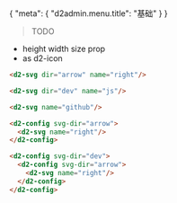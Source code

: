 <route>
{
  "meta": {
    "d2admin.menu.title": "基础"
  }
}
</route>

> TODO

* height width size prop
* as d2-icon

``` html
<d2-svg dir="arrow" name="right"/>
```
<d2-svg dir="arrow" name="right"/>

``` html
<d2-svg dir="dev" name="js"/>
```
<d2-svg dir="dev" name="js"/>

``` html
<d2-svg name="github"/>
```
<d2-svg name="github"/>

``` html
<d2-config svg-dir="arrow">
  <d2-svg name="right"/>
</d2-config>
```
<d2-config svg-dir="arrow">
  <d2-svg name="right"/>
</d2-config>

``` html
<d2-config svg-dir="dev">
  <d2-config svg-dir="arrow">
    <d2-svg name="right"/>
  </d2-config>
</d2-config>
```
<d2-config svg-dir="dev">
  <d2-config svg-dir="arrow">
    <d2-svg name="right"/>
  </d2-config>
</d2-config>
